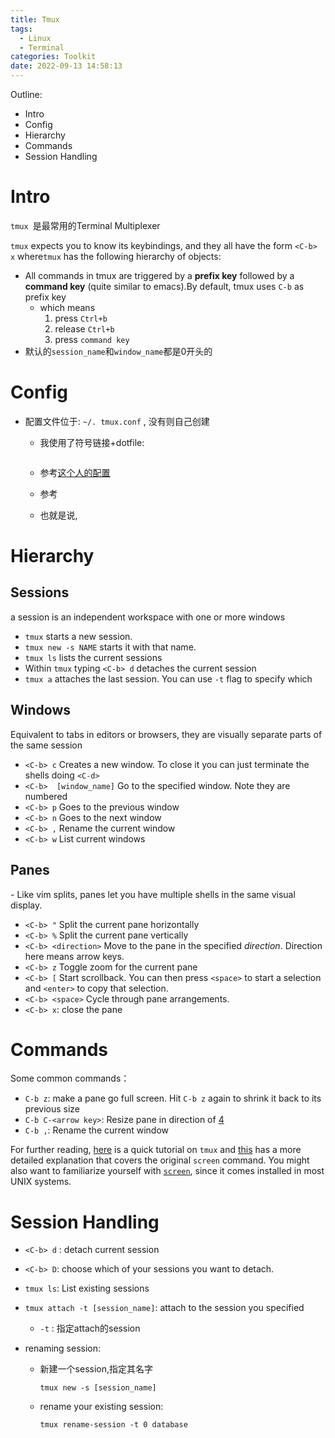 ```yaml
---
title: Tmux
tags:
  - Linux
  - Terminal
categories: Toolkit
date: 2022-09-13 14:58:13
---
```



Outline:

* Intro
* Config
* Hierarchy
* Commands
* Session Handling

<!--more-->

# Intro

`tmux `是最常用的Terminal Multiplexer

`tmux` expects you to know its keybindings, and they all have the form `<C-b> x` where`tmux` has the following hierarchy of objects:

* All commands in tmux are triggered by a **prefix key** followed by a **command key** (quite similar to emacs).By default, tmux uses `C-b` as prefix key
  *  which means 
     1. press `Ctrl+b`
     2. release `Ctrl+b`
     3. press `command key`
* 默认的`session_name`和`window_name`都是0开头的

# Config

* 配置文件位于: `~/. tmux.conf` , 没有则自己创建

  * 我使用了符号链接+dotfile:

    ```
    
    ```

  * 参考[这个人的配置](https://github.com/pseudoyu/dotfiles/tree/master/tmux)

  * 参考

  * 也就是说,

# Hierarchy

## Sessions

 a session is an independent workspace with one or more windows

- `tmux` starts a new session.
- `tmux new -s NAME` starts it with that name.
- `tmux ls` lists the current sessions
- Within `tmux` typing `<C-b> d` detaches the current session
- `tmux a` attaches the last session. You can use `-t` flag to specify which

## Windows



Equivalent to tabs in editors or browsers, they are visually separate parts of the same session

- `<C-b> c` Creates a new window. To close it you can just terminate the shells doing `<C-d>`
- `<C-b>  [window_name]` Go to the specified window. Note they are numbered
- `<C-b> p` Goes to the previous window
- `<C-b> n` Goes to the next window
- `<C-b> ,` Rename the current window
- `<C-b> w` List current windows

## Panes

 

\- Like vim splits, panes let you have multiple shells in the same visual display.

- `<C-b> "` Split the current pane horizontally
- `<C-b> %` Split the current pane vertically
- `<C-b> <direction>` Move to the pane in the specified *direction*. Direction here means arrow keys.
- `<C-b> z` Toggle zoom for the current pane
- `<C-b> [` Start scrollback. You can then press `<space>` to start a selection and `<enter>` to copy that selection.
- `<C-b> <space>` Cycle through pane arrangements.
- `<C-b> x`: close the pane

# Commands

Some  common  commands：

- `C-b z`: make a pane go full screen. Hit `C-b z` again to shrink it back to its previous size
- `C-b C-<arrow key>`: Resize pane in direction of <arrow key>[4](https://www.hamvocke.com/blog/a-quick-and-easy-guide-to-tmux/#fn:4)
- `C-b ,`: Rename the current window

For further reading, [here](https://www.hamvocke.com/blog/a-quick-and-easy-guide-to-tmux/) is a quick tutorial on `tmux` and [this](http://linuxcommand.org/lc3_adv_termmux.php) has a more detailed explanation that covers the original `screen` command. You might also want to familiarize yourself with [`screen`](https://www.man7.org/linux/man-pages/man1/screen.1.html), since it comes installed in most UNIX systems.

# Session Handling

* `<C-b> d` : detach current session

* `<C-b> D`: choose which of your sessions you want to detach.

* `tmux ls`: List existing sessions

* `tmux attach -t [session_name]`: attach to the session you specified

  * `-t` : 指定attach的session

* renaming session:

  * 新建一个session,指定其名字

    ```shell
    tmux new -s [session_name]
    ```

  * rename your existing session:

    ```shell
    tmux rename-session -t 0 database
    ```

